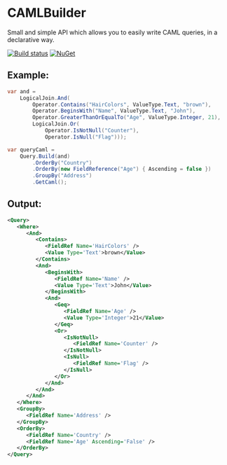 # CAMLBuilder
Small and simple API which allows you to easily write CAML queries, in a declarative way.

[![Build status](https://ci.appveyor.com/api/projects/status/1a5mcdp2ysrjor42/branch/master?svg=true)](https://ci.appveyor.com/project/joaope/camlbuilder/branch/master)
[![NuGet](https://img.shields.io/nuget/v/CamlBuilder.svg?maxAge=2592000)](https://www.nuget.org/packages/CamlBuilder)

## Example:

```C#
var and = 
    LogicalJoin.And(
        Operator.Contains("HairColors", ValueType.Text, "brown"),
        Operator.BeginsWith("Name", ValueType.Text, "John"),
        Operator.GreaterThanOrEqualTo("Age", ValueType.Integer, 21),
        LogicalJoin.Or(
            Operator.IsNotNull("Counter"),
            Operator.IsNull("Flag")));

var queryCaml = 
    Query.Build(and)
        .OrderBy("Country")
        .OrderBy(new FieldReference("Age") { Ascending = false })
        .GroupBy("Address")
        .GetCaml();
```

## Output:

```XML
<Query>
   <Where>
      <And>
         <Contains>
            <FieldRef Name='HairColors' />
            <Value Type='Text'>brown</Value>
         </Contains>
         <And>
            <BeginsWith>
               <FieldRef Name='Name' />
               <Value Type='Text'>John</Value>
            </BeginsWith>
            <And>
               <Geq>
                  <FieldRef Name='Age' />
                  <Value Type='Integer'>21</Value>
               </Geq>
               <Or>
                  <IsNotNull>
                     <FieldRef Name='Counter' />
                  </IsNotNull>
                  <IsNull>
                     <FieldRef Name='Flag' />
                  </IsNull>
               </Or>
            </And>
         </And>
      </And>
   </Where>
   <GroupBy>
      <FieldRef Name='Address' />
   </GroupBy>
   <OrderBy>
      <FieldRef Name='Country' />
      <FieldRef Name='Age' Ascending='False' />
   </OrderBy>
</Query>
```